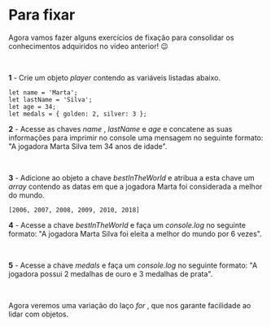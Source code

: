 # Para fixar 

Agora vamos fazer alguns exercícios de fixação para consolidar os conhecimentos adquiridos no video anterior! 😉 

<br>

**1** - Crie um objeto _player_ contendo as variáveis listadas abaixo.

```
let name = 'Marta';
let lastName = 'Silva';
let age = 34;
let medals = { golden: 2, silver: 3 };
```
**2** - Acesse as chaves _name_ , _lastName_ e _age_ e concatene as suas informações para imprimir no console uma mensagem no seguinte formato: "A jogadora Marta Silva tem 34 anos de idade". 

<br>

**3** - Adicione ao objeto a chave _bestInTheWorld_ e atribua a esta chave um _array_ contendo as datas em que a jogadora Marta foi considerada a melhor do mundo. 

```
[2006, 2007, 2008, 2009, 2010, 2018]
```
**4** - Acesse a chave _bestInTheWorld_ e faça um _console.log_ no seguinte formato: "A jogadora Marta Silva foi eleita a melhor do mundo por 6 vezes".

<br>

**5** - Acesse a chave _medals_ e faça um _console.log_ no seguinte formato: "A jogadora possui 2 medalhas de ouro e 3 medalhas de prata".

<br>

Agora veremos uma variação do laço _for_ , que nos garante facilidade ao lidar com objetos.
